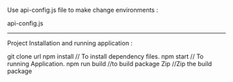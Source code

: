 
Use api-config.js file to make change environments : 

api-config.js

---------------------

Project Installation and running application :

git clone url
npm install               // To install dependency files.
npm start                 // To running Application.
npm run build             //to build package
Zip                      //Zip the build package

